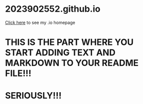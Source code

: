 # 2023902552.github.io

[Click here](http://2023902552.github.io) to see my .io homepage

# THIS IS THE PART WHERE YOU START ADDING TEXT AND MARKDOWN TO YOUR README FILE!!!

# SERIOUSLY!!!
